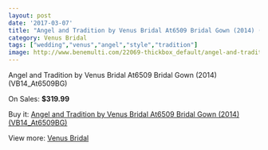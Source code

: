 ```yaml
---
layout: post
date: '2017-03-07'
title: "Angel and Tradition by Venus Bridal At6509 Bridal Gown (2014) (VB14_At6509BG)"
category: Venus Bridal
tags: ["wedding","venus","angel","style","tradition"]
image: http://www.benemulti.com/22069-thickbox_default/angel-and-tradition-by-venus-bridal-at6509-bridal-gown-2014-vb14at6509bg.jpg
---
```

Angel and Tradition by Venus Bridal At6509 Bridal Gown (2014) (VB14_At6509BG)

On Sales: **$319.99**
<a href="https://www.benemulti.com/en/venus-bridal/8327-angel-and-tradition-by-venus-bridal-at6509-bridal-gown-2014-vb14at6509bg.html"><amp-img layout="responsive" width="600" height="600" src="//www.benemulti.com/22069-thickbox_default/angel-and-tradition-by-venus-bridal-at6509-bridal-gown-2014-vb14at6509bg.jpg" alt="Angel and Tradition by Venus Bridal At6509 Bridal Gown (2014) (VB14_At6509BG) 0" /></a>
<a href="https://www.benemulti.com/en/venus-bridal/8327-angel-and-tradition-by-venus-bridal-at6509-bridal-gown-2014-vb14at6509bg.html"><amp-img layout="responsive" width="600" height="600" src="//www.benemulti.com/22070-thickbox_default/angel-and-tradition-by-venus-bridal-at6509-bridal-gown-2014-vb14at6509bg.jpg" alt="Angel and Tradition by Venus Bridal At6509 Bridal Gown (2014) (VB14_At6509BG) 1" /></a>

Buy it: [Angel and Tradition by Venus Bridal At6509 Bridal Gown (2014) (VB14_At6509BG)](https://www.benemulti.com/en/venus-bridal/8327-angel-and-tradition-by-venus-bridal-at6509-bridal-gown-2014-vb14at6509bg.html "Angel and Tradition by Venus Bridal At6509 Bridal Gown (2014) (VB14_At6509BG)")

View more: [Venus Bridal](https://www.benemulti.com/en/68-venus-bridal "Venus Bridal")